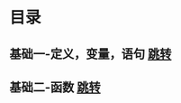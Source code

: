 # 目录

## 基础一-定义，变量，语句 [跳转](https://github.com/3114aaa/Python-1)

## 基础二-函数 [跳转](https://github.com/3114aaa/Python-2)
